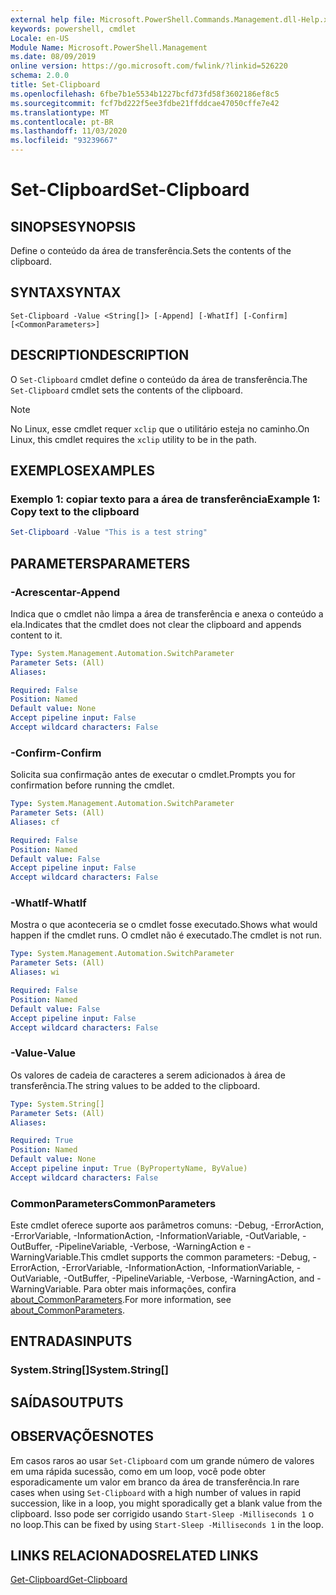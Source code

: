 ```yaml
---
external help file: Microsoft.PowerShell.Commands.Management.dll-Help.xml
keywords: powershell, cmdlet
Locale: en-US
Module Name: Microsoft.PowerShell.Management
ms.date: 08/09/2019
online version: https://go.microsoft.com/fwlink/?linkid=526220
schema: 2.0.0
title: Set-Clipboard
ms.openlocfilehash: 6fbe7b1e5534b1227bcfd73fd58f3602186ef8c5
ms.sourcegitcommit: fcf7bd222f5ee3fdbe21ffddcae47050cffe7e42
ms.translationtype: MT
ms.contentlocale: pt-BR
ms.lasthandoff: 11/03/2020
ms.locfileid: "93239667"
---
```

# <span data-ttu-id="0f202-103">Set-Clipboard</span><span class="sxs-lookup"><span data-stu-id="0f202-103">Set-Clipboard</span></span>

## <span data-ttu-id="0f202-104">SINOPSE</span><span class="sxs-lookup"><span data-stu-id="0f202-104">SYNOPSIS</span></span>
<span data-ttu-id="0f202-105">Define o conteúdo da área de transferência.</span><span class="sxs-lookup"><span data-stu-id="0f202-105">Sets the contents of the clipboard.</span></span>

## <span data-ttu-id="0f202-106">SYNTAX</span><span class="sxs-lookup"><span data-stu-id="0f202-106">SYNTAX</span></span>

```
Set-Clipboard -Value <String[]> [-Append] [-WhatIf] [-Confirm] [<CommonParameters>]
```

## <span data-ttu-id="0f202-107">DESCRIPTION</span><span class="sxs-lookup"><span data-stu-id="0f202-107">DESCRIPTION</span></span>

<span data-ttu-id="0f202-108">O `Set-Clipboard` cmdlet define o conteúdo da área de transferência.</span><span class="sxs-lookup"><span data-stu-id="0f202-108">The `Set-Clipboard` cmdlet sets the contents of the clipboard.</span></span>

> [!NOTE]
> <span data-ttu-id="0f202-109">No Linux, esse cmdlet requer `xclip` que o utilitário esteja no caminho.</span><span class="sxs-lookup"><span data-stu-id="0f202-109">On Linux, this cmdlet requires the `xclip` utility to be in the path.</span></span>

## <span data-ttu-id="0f202-110">EXEMPLOS</span><span class="sxs-lookup"><span data-stu-id="0f202-110">EXAMPLES</span></span>

### <span data-ttu-id="0f202-111">Exemplo 1: copiar texto para a área de transferência</span><span class="sxs-lookup"><span data-stu-id="0f202-111">Example 1: Copy text to the clipboard</span></span>

```powershell
Set-Clipboard -Value "This is a test string"
```

## <span data-ttu-id="0f202-112">PARAMETERS</span><span class="sxs-lookup"><span data-stu-id="0f202-112">PARAMETERS</span></span>

### <span data-ttu-id="0f202-113">-Acrescentar</span><span class="sxs-lookup"><span data-stu-id="0f202-113">-Append</span></span>

<span data-ttu-id="0f202-114">Indica que o cmdlet não limpa a área de transferência e anexa o conteúdo a ela.</span><span class="sxs-lookup"><span data-stu-id="0f202-114">Indicates that the cmdlet does not clear the clipboard and appends content to it.</span></span>

```yaml
Type: System.Management.Automation.SwitchParameter
Parameter Sets: (All)
Aliases:

Required: False
Position: Named
Default value: None
Accept pipeline input: False
Accept wildcard characters: False
```

### <span data-ttu-id="0f202-115">-Confirm</span><span class="sxs-lookup"><span data-stu-id="0f202-115">-Confirm</span></span>

<span data-ttu-id="0f202-116">Solicita sua confirmação antes de executar o cmdlet.</span><span class="sxs-lookup"><span data-stu-id="0f202-116">Prompts you for confirmation before running the cmdlet.</span></span>

```yaml
Type: System.Management.Automation.SwitchParameter
Parameter Sets: (All)
Aliases: cf

Required: False
Position: Named
Default value: False
Accept pipeline input: False
Accept wildcard characters: False
```

### <span data-ttu-id="0f202-117">-WhatIf</span><span class="sxs-lookup"><span data-stu-id="0f202-117">-WhatIf</span></span>

<span data-ttu-id="0f202-118">Mostra o que aconteceria se o cmdlet fosse executado.</span><span class="sxs-lookup"><span data-stu-id="0f202-118">Shows what would happen if the cmdlet runs.</span></span> <span data-ttu-id="0f202-119">O cmdlet não é executado.</span><span class="sxs-lookup"><span data-stu-id="0f202-119">The cmdlet is not run.</span></span>

```yaml
Type: System.Management.Automation.SwitchParameter
Parameter Sets: (All)
Aliases: wi

Required: False
Position: Named
Default value: False
Accept pipeline input: False
Accept wildcard characters: False
```

### <span data-ttu-id="0f202-120">-Value</span><span class="sxs-lookup"><span data-stu-id="0f202-120">-Value</span></span>

<span data-ttu-id="0f202-121">Os valores de cadeia de caracteres a serem adicionados à área de transferência.</span><span class="sxs-lookup"><span data-stu-id="0f202-121">The string values to be added to the clipboard.</span></span>

```yaml
Type: System.String[]
Parameter Sets: (All)
Aliases:

Required: True
Position: Named
Default value: None
Accept pipeline input: True (ByPropertyName, ByValue)
Accept wildcard characters: False
```

### <span data-ttu-id="0f202-122">CommonParameters</span><span class="sxs-lookup"><span data-stu-id="0f202-122">CommonParameters</span></span>

<span data-ttu-id="0f202-123">Este cmdlet oferece suporte aos parâmetros comuns: -Debug, -ErrorAction, -ErrorVariable, -InformationAction, -InformationVariable, -OutVariable, -OutBuffer, -PipelineVariable, -Verbose, -WarningAction e -WarningVariable.</span><span class="sxs-lookup"><span data-stu-id="0f202-123">This cmdlet supports the common parameters: -Debug, -ErrorAction, -ErrorVariable, -InformationAction, -InformationVariable, -OutVariable, -OutBuffer, -PipelineVariable, -Verbose, -WarningAction, and -WarningVariable.</span></span> <span data-ttu-id="0f202-124">Para obter mais informações, confira [about_CommonParameters](https://go.microsoft.com/fwlink/?LinkID=113216).</span><span class="sxs-lookup"><span data-stu-id="0f202-124">For more information, see [about_CommonParameters](https://go.microsoft.com/fwlink/?LinkID=113216).</span></span>

## <span data-ttu-id="0f202-125">ENTRADAS</span><span class="sxs-lookup"><span data-stu-id="0f202-125">INPUTS</span></span>

### <span data-ttu-id="0f202-126">System.String[]</span><span class="sxs-lookup"><span data-stu-id="0f202-126">System.String[]</span></span>

## <span data-ttu-id="0f202-127">SAÍDAS</span><span class="sxs-lookup"><span data-stu-id="0f202-127">OUTPUTS</span></span>

## <span data-ttu-id="0f202-128">OBSERVAÇÕES</span><span class="sxs-lookup"><span data-stu-id="0f202-128">NOTES</span></span>

<span data-ttu-id="0f202-129">Em casos raros ao usar `Set-Clipboard` com um grande número de valores em uma rápida sucessão, como em um loop, você pode obter esporadicamente um valor em branco da área de transferência.</span><span class="sxs-lookup"><span data-stu-id="0f202-129">In rare cases when using `Set-Clipboard` with a high number of values in rapid succession, like in a loop, you might sporadically get a blank value from the clipboard.</span></span> <span data-ttu-id="0f202-130">Isso pode ser corrigido usando `Start-Sleep -Milliseconds 1` o no loop.</span><span class="sxs-lookup"><span data-stu-id="0f202-130">This can be fixed by using `Start-Sleep -Milliseconds 1` in the loop.</span></span>

## <span data-ttu-id="0f202-131">LINKS RELACIONADOS</span><span class="sxs-lookup"><span data-stu-id="0f202-131">RELATED LINKS</span></span>

[<span data-ttu-id="0f202-132">Get-Clipboard</span><span class="sxs-lookup"><span data-stu-id="0f202-132">Get-Clipboard</span></span>](Get-Clipboard.md)
